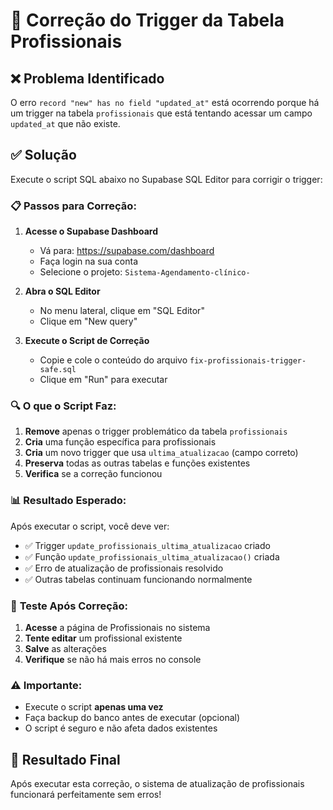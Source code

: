# 🔧 Correção do Trigger da Tabela Profissionais

## ❌ **Problema Identificado**

O erro `record "new" has no field "updated_at"` está ocorrendo porque há um trigger na tabela `profissionais` que está tentando acessar um campo `updated_at` que não existe.

## ✅ **Solução**

Execute o script SQL abaixo no Supabase SQL Editor para corrigir o trigger:

### 📋 **Passos para Correção:**

1. **Acesse o Supabase Dashboard**
   - Vá para: https://supabase.com/dashboard
   - Faça login na sua conta
   - Selecione o projeto: `Sistema-Agendamento-clínico-`

2. **Abra o SQL Editor**
   - No menu lateral, clique em "SQL Editor"
   - Clique em "New query"

3. **Execute o Script de Correção**
   - Copie e cole o conteúdo do arquivo `fix-profissionais-trigger-safe.sql`
   - Clique em "Run" para executar

### 🔍 **O que o Script Faz:**

1. **Remove** apenas o trigger problemático da tabela `profissionais`
2. **Cria** uma função específica para profissionais
3. **Cria** um novo trigger que usa `ultima_atualizacao` (campo correto)
4. **Preserva** todas as outras tabelas e funções existentes
5. **Verifica** se a correção funcionou

### 📊 **Resultado Esperado:**

Após executar o script, você deve ver:
- ✅ Trigger `update_profissionais_ultima_atualizacao` criado
- ✅ Função `update_profissionais_ultima_atualizacao()` criada
- ✅ Erro de atualização de profissionais resolvido
- ✅ Outras tabelas continuam funcionando normalmente

### 🧪 **Teste Após Correção:**

1. **Acesse** a página de Profissionais no sistema
2. **Tente editar** um profissional existente
3. **Salve** as alterações
4. **Verifique** se não há mais erros no console

### ⚠️ **Importante:**

- Execute o script **apenas uma vez**
- Faça backup do banco antes de executar (opcional)
- O script é seguro e não afeta dados existentes

## 🎯 **Resultado Final**

Após executar esta correção, o sistema de atualização de profissionais funcionará perfeitamente sem erros!
